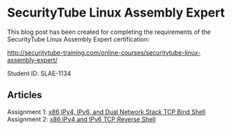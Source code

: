 # SecurityTube Linux Assembly Expert

This blog post has been created for completing the requirements of the SecurityTube Linux Assembly Expert certification:

http://securitytube-training.com/online-courses/securitytube-linux-assembly-expert/

Student ID: SLAE-1134

## Articles

Assignment 1: [x86 IPv4, IPv6, and Dual Network Stack TCP Bind Shell](https://deceiveyour.team/2018/08/19/tcp-ipv4-ipv6-and-dual-stack-bind-shell/)
Assignment 2: [x86 IPv4 and IPv6 TCP Reverse Shell](https://deceiveyour.team/2018/08/26/tcp-ipv4-and-ipv6-reverse-shell/)
